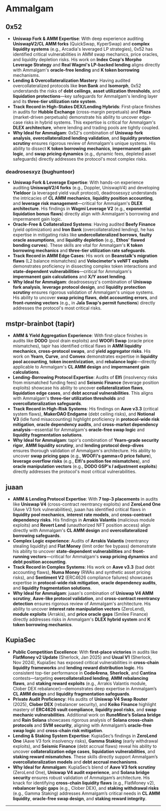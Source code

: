 # Ammalgam

## **0x52**  

- **Uniswap Fork & AMM Expertise**: With deep experience auditing **UniswapV2/CL AMM forks** (QuickSwap, KyperSwap) and **complex liquidity systems** (e.g., Arcadia's leveraged LP strategies), 0x52 has identified critical vulnerabilities in AMM swap mechanics, price oracles, and liquidity depletion risks. His work on **Index Coop's Morpho Leverage Strategy** and **Real Wagmi's LP-backed lending** aligns directly with Ammalgam's **oracle-free lending** and **K token borrowing** mechanisms.  
- **Lending & Overcollateralization Mastery**: Having audited overcollateralized protocols like **Iron Bank** and **Isomorph**, 0x52 understands the risks of **debt ceilings**, **asset utilization thresholds**, and **liquidation protections**—key safeguards for Ammalgam's lending layer and its **three-tier utilization rate system**.  
- **Track Record in High-Stakes DEX/Lending Hybrids**: First-place finishes in audits for **Hubble Exchange** (cross-margin perpetuals) and **Plaza** (market-driven perpetuals) demonstrate his ability to uncover edge-case risks in hybrid systems. This expertise is critical for Ammalgam's **DLEX architecture**, where lending and trading pools are tightly coupled.  
- **Why Ideal for Ammalgam**: 0x52's combination of **Uniswap fork analysis**, **overcollateralized lending validation**, and **liquidity protection scrutiny** ensures rigorous review of Ammalgam's unique systems. His ability to dissect **K token borrowing mechanics**, **impermanent gain logic**, and **swap pricing dynamics** (e.g., dynamic fees, depleted asset safeguards) directly addresses the protocol's most complex risks.  

### **deadrosesxyz (bughuntoor)**  

- **Uniswap Fork & Leverage Expertise**: With hands-on experience auditing **UniswapV2/4 forks** (e.g., Doppler, UniswapV4) and developing **Yieldoor** (a leveraged yield vault protocol), deadrosesxyz understands the intricacies of **CL AMM mechanics**, **liquidity position accounting**, and **leverage risk management**—critical for Ammalgam's **DLEX architecture**. His findings in **Wagmi Leverage V2** (e.g., **exponential liquidation bonus flaws**) directly align with Ammalgam's borrowing and impermanent gain logic.  
- **Oracle-Free & Collateralized Systems**: Having audited **Beefy Finance** (yield optimization) and **Iron Bank** (overcollateralized lending), he has expertise in mitigating risks like **undercollateralized borrows**, **faulty oracle assumptions**, and **liquidity depletion** (e.g., **Ethos' flawed bonding curves**). These skills are vital for Ammalgam's **K token borrowing mechanics** and **three-tier utilization rate safeguards**.  
- **Track Record in AMM Edge Cases**: His work on **Beanstalk's migration flaws** (L2 balance mismatches) and **Velocimeter's veNFT exploits** demonstrates proficiency in dissecting complex token interactions and **state-dependent vulnerabilities**—critical for Ammalgam's **impermanent gain calculations** and **X/Y asset lending**.  
- **Why Ideal for Ammalgam**: deadrosesxyz's combination of **Uniswap fork analysis**, **leverage protocol design**, and **liquidity protection scrutiny** ensures rigorous validation of Ammalgam's unique systems. His ability to uncover **swap pricing flaws**, **debt accounting errors**, and **front-running vectors** (e.g., in **Jala Swap's permit functions**) directly addresses the protocol's most critical risks.  

## **mstpr-brainbot (tapir)**  

- **AMM & Yield Aggregation Experience**: With first-place finishes in audits like **DODO** (pool drain exploits) and **WOOFi Swap** (oracle price mismatches), tapir has identified critical flaws in **AMM liquidity mechanics**, **cross-protocol swaps**, and **yield aggregator risks**. His work on **Yearn**, **Curve**, and **Convex** demonstrates expertise in **liquidity pool accounting**, **token incentivization**, and **rebalance logic**—directly applicable to Ammalgam's **CL AMM design** and **impermanent gain calculations**.  
- **Lending-Borrowing Protocol Expertise**: Audits of **Elfi** (insolvency risks from mismatched funding fees) and **Seismic Finance** (leverage position exploits) showcase his ability to uncover **collateralization flaws**, **liquidation edge cases**, and **debt accrual vulnerabilities**. This aligns with Ammalgam's **three-tier utilization thresholds** and **overcollateralization safeguards**.  
- **Track Record in High-Risk Systems**: His findings on **Aave v3.3** (critical system flaws), **MakerDAO Endgame** (debt ceiling risks), and **Notional V3** (idle fund misaccounting) highlight proficiency in **protocol-wide risk mitigation**, **oracle dependency audits**, and **cross-market dependency analysis**—essential for Ammalgam's **oracle-free swap logic** and **liquidity fragmentation solutions**.  
- **Why Ideal for Ammalgam**: tapir's combination of **Yearn-grade security rigor**, **AMM liquidity scrutiny**, and **lending protocol deep-dives** ensures thorough validation of Ammalgam's architecture. His ability to uncover **swap pricing gaps** (e.g., **WOOFi's gamma=0 price failure**), **leverage overflow risks** (e.g., **Elfi's position fee mismatches**), and **oracle manipulation vectors** (e.g., **DODO GSP's _I_ adjustment exploits**) directly addresses the protocol's most critical vulnerabilities.  

## **juaan**  

- **AMM & Lending Protocol Expertise**: With **7 top-3 placements** in audits like **Uniswap V4** (cross-contract reentrancy exploits) and **ZeroLend One** (Aave V3 fork vulnerabilities), juaan has identified critical flaws in **liquidity pool mechanics**, **interest rate models**, and **cross-contract dependency risks**. His findings in **Arrakis Valantis** (malicious module exploits) and **Revert Lend** (unauthorized NFT position access) align directly with Ammalgam's **CL AMM design** and **overcollateralized borrowing safeguards**.  
- **Complex Logic experience**: Audits of **Arrakis Valantis** (reentrancy stealing liquidity) and **Flat Money** (limit order fee bypass) demonstrate his ability to uncover **state-dependent vulnerabilities** and **front-running vectors**—critical for Ammalgam's **swap pricing dynamics** and **debt position accounting**.  
- **Track Record in Complex Systems**: His work on **Aave v3.3** (bad debt accounting flaws), **Numa Money** (RWAs and synthetic asset pricing risks), and **Sentiment V2** (ERC4626 compliance failures) showcases expertise in **protocol-wide risk mitigation**, **oracle dependency audits**, and **liquidity fragmentation solutions**.  
- **Why Ideal for Ammalgam**: juaan's combination of **Uniswap V4 AMM scrutiny**, **Aave-like protocol validation**, and **cross-contract reentrancy detection** ensures rigorous review of Ammalgam's architecture. His ability to uncover **interest rate manipulation vectors** (ZeroLend), **module exploits** (Arrakis), and **price oracle gaps** (Smilee Finance) directly addresses risks in Ammalgam's **DLEX hybrid system** and **K token borrowing mechanics**.

## **KupiaSec**

- **Public Competition Excellence**: With **first-place victories** in audits like **FlatMoney v2 Update** (Sherlock, Jan 2025) and **Usual V1** (Sherlock, Nov 2024), KupiaSec has exposed critical vulnerabilities in **cross-chain liquidity frameworks** and **lending reward distribution logic**. His consistent top-tier performance in **Code4rena**, **Sherlock**, and **Cantina** contests—targeting **overcollateralized lending**, **AMM rebalancing flaws**, and **staking reward exploits** (e.g., Arrakis Valantis module, Clober DEX rebalancer)—demonstrates deep expertise in Ammalgam’s **CL AMM design** and **liquidity fragmentation safeguards**.  
- **Private Audit Proficiency**: His audits of **Uniswap V4 Swap Router** (2025), **Clober DEX** (rebalancer security), and **Keiko Finance** highlight mastery of **ERC4626 vault compliance**, **liquidity pool risks**, and **swap mechanic vulnerabilities**. Additional work on **RuneMine’s Solana bridge** and **Rain Solana** showcases rigorous analysis of **Solana cross-chain protocols** and **SVM security**, aligning with Ammalgam’s **oracle-free swap logic** and **cross-chain risk mitigation**.  
- **Lending & Staking System Expertise**: KupiaSec’s findings in **ZeroLend One** (Aave V3 fork insolvency risks), **Gamma Staking** (early withdrawal exploits), and **Seismic Finance** (debt accrual flaws) reveal his ability to uncover **collateralization edge cases**, **liquidation vulnerabilities**, and **staking reward mismatches**. These skills directly support Ammalgam’s **overcollateralization models** and **debt accrual mechanisms**.  
- **Why Ideal for Ammalgam**: KupiaSec’s blend of **Aave V3 fork scrutiny** (ZeroLend One), **Uniswap V4 audit experience**, and **Solana bridge security** ensures robust validation of Ammalgam’s architecture. His knack for identifying **cross-chain liquidity flaws** (e.g., FlatMoney v2), **rebalancer logic gaps** (e.g., Clober DEX), and **staking withdrawal risks** (e.g., Gamma Staking) addresses Ammalgam’s critical needs in **CL AMM liquidity**, **oracle-free swap design**, and **staking reward integrity**.

---